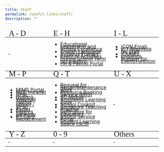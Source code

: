 ```yaml
---
title: Staff
permalink: /useful-links/staff/
description: ""
---
```

<table style="font-size:16px">
<!--Header #1--->
<thead>
	<tr>
		<td style="line-height:0.5; font-size:25px;font-family:impact">A - D</td>
		<td style="line-height:0.5; font-size:25px;font-family:impact">E - H</td>
		<td style="line-height:0.5; font-size:25px;font-family:impact">I - L</td>
	</tr>
</thead>
<tbody>
	<tr>
		<td>-</td>
		<td>
			<ul style="list-style-type:square;">
						<li style="line-height:0.5;"><a href = "https://idm.opal2.moe.edu.sg/account/login?returnUrl=%2Fconnect%2Fauthorize%2Fcallback%3Fclient_id%3Dcsl%26response_type%3Dcode%26redirect_uri%3Dhttps%253A%252F%252Fwww.opal2.moe.edu.sg%252Fcsl%252Fuser%252Fauth%252Fexternal%253Fauthclient%253DIdM%26xoauth_displayname%3DOPAL2.0%26scope%3Dopenid%2520profile%2520cxDomainInternalApi%2520offline_access%26state%3De3c97ca0443a65b9e6029fdc06b5949de82cc69bd2deed5070427f30d98b11d8" target = "_blank">Educational Leadership and School Excellence</a></li>
					<li style="line-height:0.5;"><a href = "https://idm.opal2.moe.edu.sg/account/login?returnUrl=%2Fconnect%2Fauthorize%2Fcallback%3Fclient_id%3Dcsl%26response_type%3Dcode%26redirect_uri%3Dhttps%253A%252F%252Fwww.opal2.moe.edu.sg%252Fcsl%252Fuser%252Fauth%252Fexternal%253Fauthclient%253DIdM%26xoauth_displayname%3DOPAL2.0%26scope%3Dopenid%2520profile%2520cxDomainInternalApi%2520offline_access%26state%3D3726dc35705b06ad97120d97e218a20480b09c15265164b9ea46578cb963a15f" target = "_blank">English Language Syllabus Primary</a></li>
				<li style="line-height:0.5;"><a href = "https://docs.google.com/forms/d/e/1FAIpQLSe7SOVBtTmhq0UQMUAE2yHiv8syp_wHzFlNfB6R2-xVf0KMDw/viewform" target = "_blank">Event or Activities During School Term or Holidays</a></li>
				<li style="line-height:0.5;"><a href = "https://www.hrp.gov.sg" target = "_blank">HR & Payroll Portal</a></li>
			</ul>
		</td>
		<td>
			<ul style="list-style-type:square">
				<li style="line-height:0.5;"><a href = "https://icon.moe.edu.sg/" target = "_blank">iCON Email</a></li>
				<li style="line-height:0.5;"><a href = "https://sites.google.com/moe.edu.sg/pps-epedagogy-and-ict-tools-sh/school-cockpit-matters" target = "_blank">ICT Microsite for Staff</a></li>
				<li style="line-height:0.5;"><a href = "https://iexams.seab.gov.sg" target = "_blank">iEXAMS</a></li>
				<li style="line-height:0.5;"><a href = "https://docs.google.com/forms/u/0/d/e/1FAIpQLSeXzijlqP1NRVQ9i3o5au1D5TVlG4879dKrVTYz8J_bcpxAYg/formrestricted#start=openform" target = "_blank">Logistics Support for Event/Function</a></li>
			</ul>
		</td>
	</tr>
	</tbody>
<!--Header #2--->
<thead>
	<tr>
		<td style="line-height:0.5; font-size:25px; font-family:impact">M - P</td>
		<td style="line-height:0.5; font-size:25px; font-family:impact">Q - T</td>
		<td style="line-height:0.5; font-size:25px; font-family:impact">U - X</td>
	</tr>
</thead>
<tbody>
	<tr>
		<td><ul style="list-style-type:square">
			<li style="line-height:0.5;"><a href = "https://idp.mims.moe.gov.sg" target = "_blank">MIMS Portal</a></li>
			<li style="line-height:0.5;"><a href = "https://intranet.moe.gov.sg/Pages/Home.aspx" target = "_blank">MOE Intranet</a></li>
			<li style="line-height:0.5;"><a href = "https://www.opal2.moe.edu.sg/app/learner" target = "_blank">OPAL</a></li>
			<li style="line-height:0.5;"><a href = "http://schools.gov.sg/owa/auth/logon.aspx" target = "_blank">Outlook Webmail (within school / VPN)</a></li>
		<li style="line-height:0.5;"><a href = "https://punggolpri.padlet.org/auth/login" target = "_blank">Padlet</a></li>
		<li style="line-height:0.5;"><a href = "https://pg.moe.edu.sg/" target = "_blank">Parents Gateway</a></li>
		<li style="line-height:0.5;"><a href="https://form.gov.sg/5efbeadcd65ea300118041a7" target = "_blank">PS Card Replacement</a></li>
			</ul></td>
		<td><ul style="list-style-type:square; line-height:3">
				<li style="line-height:0.5;"><a href = "https://docs.google.com/forms/u/0/d/e/1FAIpQLSf3O6N7LwnGCsK7QUAAAK4Iaa7ltrQXIvntLElhfRJpkOS7aA/formrestricted" target = "_blank">Request for Repair/Maintenance Work</a></li>
				<li style="line-height:0.5;"><a href = "https://rbs.avero-tech.com/" target = "_blank">Resource Booking Service (RBS)</a></li>
				<li style="line-height:0.5;"><a href = "https://scmobile.moe.edu.sg/home" target = "_blank">SC Mobile</a></li>
				<li style="line-height:0.5;"><a href = "https://slz02.scholasticlearningzone.com/resources/dp-int/dist/#/login3/SGPDT3K" target = "_blank">Scholastic Learning Zone</a></li>
				<li style="line-height:0.5;"><a href = "https://schoolcockpit.moe.gov.sg/" target = "_blank">School Cockpit</a></li>
				<li style="line-height:0.5;"><a href = "https://go.gov.sg/stpwiki" target = "_blank">Singapore Teaching Practise </a></li>
				<li style="line-height:0.5;"><a href = "https://idm.opal2.moe.edu.sg/account/login?returnUrl=%2Fconnect%2Fauthorize%2Fcallback%3Fclient_id%3Dcsl%26response_type%3Dcode%26redirect_uri%3Dhttps%253A%252F%252Fwww.opal2.moe.edu.sg%252Fcsl%252Fuser%252Fauth%252Fexternal%253Fauthclient%253DIdM%26xoauth_displayname%3DOPAL2.0%26scope%3Dopenid%2520profile%2520cxDomainInternalApi%2520offline_access%26state%3D7f9f409da91aa05df58fd89c3edf38c3bf11cb5d3e1f9796a244538d0736f468" target = "_blank">SkillFuture for Educators</a></li>
				<li style="line-height:0.5;"><a href = "https://ssoe2.moe.edu.sg/" target = "_blank">SSOE2 Service Portal</a></li>
				<li style="line-height:0.5;"><a href = "https://www.learning.moe.edu.sg/sls/index.html" target = "_blank">Student Learning Space (SLS)</a></li>
			</ul></td>
		<td>-</td>
	</tr>
	</tbody>
<!--Header #3--->
<thead><tr>
		<td style="line-height:0.5; font-size:25px; font-family:impact">Y - Z</td>
		<td style="line-height:0.5; font-size:25px; font-family:impact">0 - 9</td>
		<td style="line-height:0.5; font-size:25px; font-family:impact">Others</td>
	</tr></thead>
<tbody>
	<tr>
		<td>-</td>
		<td>-</td>
		<td>-</td></tr></tbody></table>